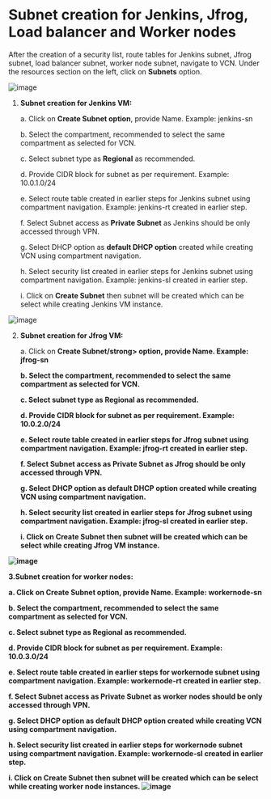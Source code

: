 <h1>Subnet creation for Jenkins, Jfrog, Load balancer and Worker nodes</h1>

After the creation of a security list, route tables for Jenkins subnet, Jfrog subnet, load balancer subnet, worker node subnet, navigate to VCN. Under the resources section on the left, click on <strong>Subnets</strong> option.

![image](https://user-images.githubusercontent.com/71814347/114849910-dfaee580-9dfd-11eb-8a19-8649ee91a00b.png)

1. <strong>Subnet creation for Jenkins VM:</strong>

    a. Click on <strong>Create Subnet option</strong>, provide Name. Example: jenkins-sn

    b. Select the compartment, recommended to select the same compartment as selected for VCN.

    c. Select subnet type as <strong>Regional</strong> as recommended.

    d. Provide CIDR block for subnet as per requirement. Example: 10.0.1.0/24

    e. Select route table created in earlier steps for Jenkins subnet using compartment navigation. Example: jenkins-rt created in earlier step.

    f. Select Subnet access as <strong>Private Subnet</strong> as Jenkins should be only accessed through VPN.

    g. Select DHCP option as <strong>default DHCP option</strong> created while creating VCN using compartment navigation.

    h. Select security list created in earlier steps for Jenkins subnet using compartment navigation. Example: jenkins-sl created in earlier step.

    i. Click on <strong>Create Subnet</strong> then subnet will be created which can be select while creating Jenkins VM instance. 

![image](https://user-images.githubusercontent.com/71814347/114850302-3fa58c00-9dfe-11eb-8746-d699ac9a7542.png)

2. <strong>Subnet creation for Jfrog VM:</strong>

    a. Click on <strong>Create Subnet/strong> option, provide Name. Example: jfrog-sn

    b. Select the compartment, recommended to select the same compartment as selected for VCN.

    c. Select subnet type as <strong>Regional</strong> as recommended.

    d. Provide CIDR block for subnet as per requirement. Example: 10.0.2.0/24

    e. Select route table created in earlier steps for Jfrog subnet using compartment navigation. Example: jfrog-rt created in earlier step.

    f. Select Subnet access as <strong>Private Subnet</strong> as Jfrog should be only accessed through VPN.

    g. Select DHCP option as <strong>default DHCP option</strong> created while creating VCN using compartment navigation.

    h. Select security list created in earlier steps for Jfrog subnet using compartment navigation. Example: jfrog-sl created in earlier step.

    i. Click on <strong>Create Subnet </strong>then subnet will be created which can be select while creating Jfrog VM instance. 

![image](https://user-images.githubusercontent.com/71814347/114850582-901ce980-9dfe-11eb-9a00-79b80364a7fa.png)

3.<strong>Subnet creation for worker nodes:</strong>

   a. Click on <strong>Create Subnet</strong> option, provide Name. Example: workernode-sn

   b. Select the compartment, recommended to select the same compartment as selected for VCN.

   c. Select subnet type as <strong>Regional</strong> as recommended.

   d. Provide CIDR block for subnet as per requirement. Example: 10.0.3.0/24

   e. Select route table created in earlier steps for workernode subnet using compartment navigation. Example: workernode-rt created in earlier step.

   f. Select Subnet access as <strong>Private Subnet</strong> as worker nodes should be only accessed through VPN.

   g. Select DHCP option as <strong>default DHCP option</strong> created while creating VCN using compartment navigation.

   h. Select security list created in earlier steps for workernode subnet using compartment navigation. Example: workernode-sl created in earlier step.

   i. Click on <strong>Create Subnet</strong> then subnet will be created which can be select while creating worker node instances. 
![image](https://user-images.githubusercontent.com/71814347/114851025-01f53300-9dff-11eb-8fdf-d0cb0e52a54e.png)

